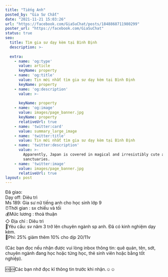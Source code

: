 ```yaml
---
title: "Tiếng Anh"
posted_by: "Gia Sư Chất"
date: "2021-11-21 15:03:26"
url: "https://facebook.com/GiaSuChat/posts/1848868711980299"
poster_url: "https://facebook.com/GiaSuChat"
status: true
seo:
  title: Tìm gia sư dạy kèm tại Bình Định
  description: >-
    
  extra:
    - name: 'og:type'
      value: article
      keyName: property
    - name: 'og:title'
      value: Tin mới nhất tìm gia sư dạy kèm tại Bình Định
      keyName: property
    - name: 'og:description'
      value: >-
        
      keyName: property
    - name: 'og:image'
      value: images/page_banner.jpg
      keyName: property
      relativeUrl: true
    - name: 'twitter:card'
      value: summary_large_image
    - name: 'twitter:title'
      value: Tin mới nhất tìm gia sư dạy kèm tại Bình Định
    - name: 'twitter:description'
      value: >-
        Apparently, Japan is covered in magical and irresistibly cute animal
        sanctuaries.
    - name: 'twitter:image'
      value: images/page_banner.jpg
      relativeUrl: true
layout: post
---
```

Đã giao:<br>Dạy off: Diêu trì<br>Ms 189: Gia sư nữ tiếng anh cho học sinh lớp 9<br>⏰Thời gian : sx chiều và tối<br>💰Mức lương : thoả thuận<br>◇ Địa chỉ : Diêu trì<br>📒Yêu cầu: sv năm 3 trở lên chuyên ngành sp anh. Đã có kinh nghiệm dạy kèm.<br>💸Phí: 25% giảm thêm 10% cho dịp 20/11v<br><br>(Các bạn đọc nếu nhận được vui lòng inbox thông tin: quê quán, tên, sdt, chuyên ngành đang học hoặc từng học, thẻ sinh viên hoặc bằng tốt nghiệp).<br><br>🆘🆘Các bạn nhớ đọc kĩ thông tin trước khi nhận.☺️☺️
